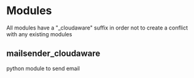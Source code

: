 # Modules
All modules have a "_cloudaware" suffix in order not to create a conflict with any existing modules

## mailsender_cloudaware
python module to send email
